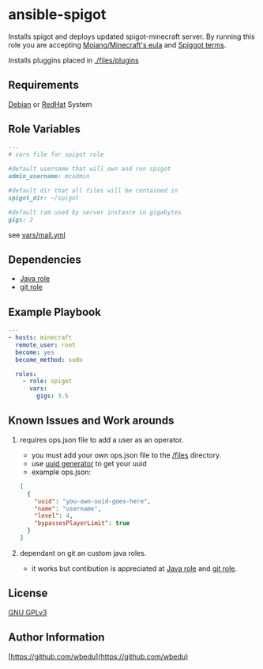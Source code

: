 ansible-spigot
=========
Installs spigot and deploys updated spigot-minecraft server.
By running this role you are accepting [Mojang/Minecraft's eula](https://account.mojang.com/documents/minecraft_eula) and [Spiggot terms](https://www.spigotmc.org/).

Installs pluggins placed in [./files/plugins](./files/plugins)

Requirements
------------
[Debian](https://en.wikipedia.org/wiki/List_of_Linux_distributions#Debian-based) or [RedHat](https://en.wikipedia.org/wiki/List_of_Linux_distributions#RPM-based) System

Role Variables
--------------
```markdown
---
# vars file for spigot role

#default username that will own and run spigot
admin_username: mcadmin

#default dir that all files will be contained in
spigot_dir: ~/spigot

#default ram used by server instance in gigabytes
gigs: 2

```
see [vars/mail.yml](./vars/main.yml)


Dependencies
------------
* [Java role](https://github.com/wbedu/ansible-java)
* [git role](https://github.com/wbedu/ansible-git)

Example Playbook
----------------

```yml
---
- hosts: minecraft
  remote_user: root
  become: yes
  become_method: sudo

  roles:
    - role: spigot
      vars:
        gigs: 3.5
```

Known Issues and Work arounds
-----------------------------

1. requires ops.json file to add a user as an operator.

    * you must add your own ops.json file to the [/files](./files) directory.
    * use [uuid generator](https://mcuuid.net/) to get your uuid
    * example ops.json:
    ```json
    [
      {
        "uuid": "you-own-uuid-goes-here",
        "name": "username",
        "level": 4,
        "bypassesPlayerLimit": true
      }
    ]
    ```

2. dependant on git an custom java roles.
    * it works but contibution is appreciated at [Java role](https://github.com/wbedu/ansible-java) and [git role](https://github.com/wbedu/ansible-git).



License
-------

[GNU GPLv3](https://choosealicense.com/licenses/gpl-3.0/)

Author Information
------------------
[https://github.com/wbedu](https://github.com/wbedu)